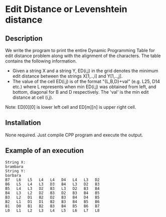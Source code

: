 # Edit Distance or Levenshtein distance

## Description
We write the program to print the entire Dynamic Programming Table for edit distance problem along with the alignment of the characters.
The table contains the following information.
* Given a string X and a string Y, ED(i,j) in the grid denotes the minimum edit distance between the strings X[1,..,i] and Y[1,..,j].  
* The value of the cell ED(i,j) is of the format "{L,B,D}+val" (e.g. L25, D14 etc.) where L represents when min ED(i,j) was obtained from left, and bottom, diagonal for B and D respectively. The 'val' is the min edit distance at cell (i,j).

Note: ED[0][0] is lower left cell and ED[m][n] is upper right cell.

## Installation
None required. Just compile CPP program and execute the output. 

## Example of an execution
```
String X: 
brambara
String Y: 
barbara
B7   L6   L5   L4   L4   D4   L4   L3   D2   
B6   L5   L4   L3   D3   B4   L3   D2   B3   
B5   L4   L3   D2   B3   L3   D2   B3   B4   
B4   L3   L2   D2   B3   D2   B3   B4   B5   
B3   L2   D1   B2   D2   B3   B4   D4   B5   
B2   L1   D1   D1   B2   B3   B4   B5   B6   
B1   D0   B1   B2   B3   B4   B5   B6   B7   
L0   L1   L2   L3   L4   L5   L6   L7   L8  
```
